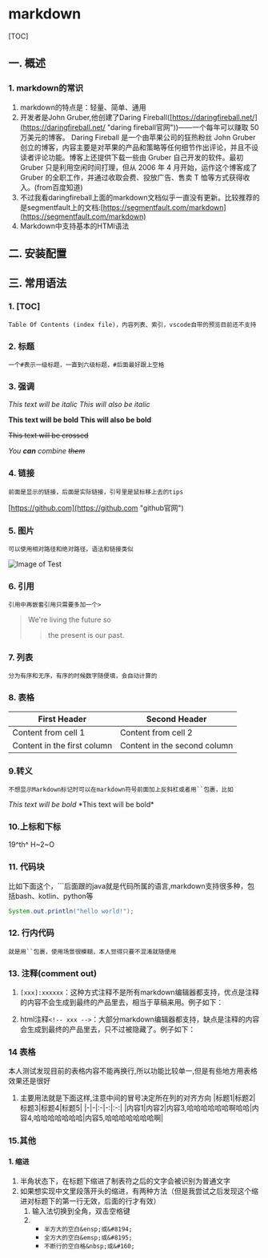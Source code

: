 # markdown
[TOC]
## 一. 概述
### 1. markdown的常识
1. markdown的特点是：轻量、简单、通用
2. 开发者是John Gruber,他创建了Daring Fireball([https://daringfireball.net/](https://daringfireball.net/ "daring fireball官网"))——一个每年可以赚取 50 万美元的博客。
Daring Fireball 是一个由苹果公司的狂热粉丝 John Gruber 创立的博客，内容主要是对苹果的产品和策略等任何细节作出评论，并且不设读者评论功能。博客上还提供下载一些由 Gruber 自己开发的软件。最初 Gruber 只是利用空闲时间打理，但从 2006 年 4 月开始，运作这个博客成了 Gruber 的全职工作，并通过收取会费、投放广告、售卖 T 恤等方式获得收入。(from百度知道)
3. 不过我看daringfireball上面的markdown文档似乎一直没有更新。比较推荐的是segmentfault上的文档:[https://segmentfault.com/markdown](https://segmentfault.com/markdown)
4. Markdown中支持基本的HTMl语法
## 二. 安装配置
## 三. 常用语法
### 1. [TOC]
    Table Of Contents (index file)，内容列表、索引，vscode自带的预览目前还不支持
### 2. 标题
    一个#表示一级标题，一直到六级标题，#后面最好跟上空格
### 3. 强调
*This text will be italic*
_This will also be italic_

**This text will be bold**
__This will also be bold__

~~This text will be crossed~~

_You **can** combine ~~them~~_
### 4. 链接
    前面是显示的链接，后面是实际链接，引号里是鼠标移上去的tips
[https://github.com](https://github.com "github官网")
### 5. 图片
    可以使用相对路径和绝对路径，语法和链接类似
![Image of Test](img/test.png "Image of Test")
### 6. 引用
    引用中再嵌套引用只需要多加一个>
> We're living the future so
>> the present is our past.
### 7. 列表
    分为有序和无序，有序的时候数字随便填，会自动计算的
### 8. 表格
First Header | Second Header
------------ | -------------
Content from cell 1 | Content from cell 2
Content in the first column | Content in the second column

### 9.转义
    不想显示Markdown标记时可以在markdown符号前面加上反斜杠或者用``包裹，比如
*This text will be bold*
    \*This text will be bold\*

### 10.上标和下标
19^th^
H~2~O
### 11. 代码块
比如下面这个，```后面跟的java就是代码所属的语言,markdown支持很多种，包括bash、kotlin、python等    
```java
System.out.println("hello world!");
```
### 12. 行内代码
    就是用``包裹，使用场景很模糊，本人觉得只要不混淆就随便用
### 13. 注释(comment out)
1. `[xxx]:xxxxxx`：这种方式注释不是所有markdown编辑器都支持，优点是注释的内容不会生成到最终的产品里去，相当于草稿来用。例子如下：

[^_^这里的内容不会显示出来]:这里的内容也不会显示出来

2. html注释`<!-- xxx -->`：大部分markdown编辑器都支持，缺点是注释的内容会生成到最终的产品里去，只不过被隐藏了。例子如下：
<!-- 这里的内容不会显示出来 -->
### 14 表格
本人测试发现目前的表格内容不能再换行,所以功能比较单一,但是有些地方用表格效果还是很好
1. 主要用法就是下面这样,注意中间的冒号决定所在列的对齐方向
    |标题1|标题2|标题3|标题4|标题5|
    |-|-|:-|-:|:-:|
    |内容1|内容2|内容3,哈哈哈哈哈哈啊哈哈|内容4,哈哈哈哈哈哈哈|内容5,哈哈哈哈哈哈哈啊|
### 15.其他
#### 1. 缩进
1. 半角状态下，在标题下缩进了制表符之后的文字会被识别为普通文字
2. 如果想实现中文里段落开头的缩进，有两种方法（但是我尝试之后发现这个缩进对标题下的第一行无效，后面的行才有效）
    1. 输入法切换到全角，双击空格键
    2. 
        * `半方大的空白&ensp;或&#8194;`
        * `全方大的空白&emsp;或&#8195;`
        * `不断行的空白格&nbsp;或&#160;`




